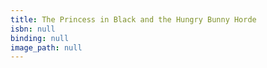 ```yaml
---
title: The Princess in Black and the Hungry Bunny Horde
isbn: null
binding: null
image_path: null
---
```

